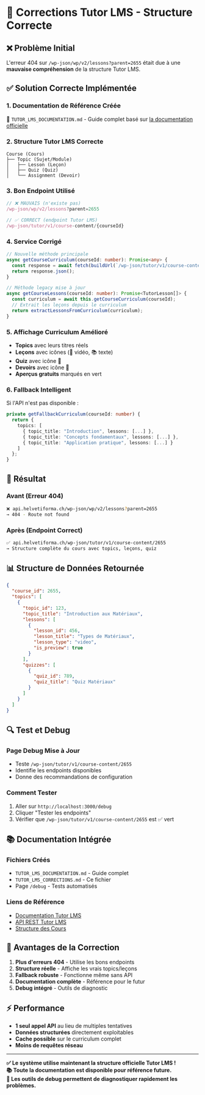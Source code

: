 # 🔧 Corrections Tutor LMS - Structure Correcte

## ❌ **Problème Initial**

L'erreur 404 sur `/wp-json/wp/v2/lessons?parent=2655` était due à une **mauvaise compréhension** de la structure Tutor LMS.

## ✅ **Solution Correcte Implémentée**

### **1. Documentation de Référence Créée**
📁 `TUTOR_LMS_DOCUMENTATION.md` - Guide complet basé sur [la documentation officielle](https://docs.themeum.com/tutor-lms/developer-documentation/)

### **2. Structure Tutor LMS Correcte**
```
Course (Cours)
├── Topic (Sujet/Module)
│   ├── Lesson (Leçon)
│   ├── Quiz (Quiz)
│   └── Assignment (Devoir)
```

### **3. Bon Endpoint Utilisé**
```javascript
// ❌ MAUVAIS (n'existe pas)
/wp-json/wp/v2/lessons?parent=2655

// ✅ CORRECT (endpoint Tutor LMS)
/wp-json/tutor/v1/course-content/{courseId}
```

### **4. Service Corrigé**
```typescript
// Nouvelle méthode principale
async getCourseCurriculum(courseId: number): Promise<any> {
  const response = await fetch(buildUrl(`/wp-json/tutor/v1/course-content/${courseId}`));
  return response.json();
}

// Méthode legacy mise à jour
async getCourseLessons(courseId: number): Promise<TutorLesson[]> {
  const curriculum = await this.getCourseCurriculum(courseId);
  // Extrait les leçons depuis le curriculum
  return extractLessonsFromCurriculum(curriculum);
}
```

### **5. Affichage Curriculum Amélioré**
- **Topics** avec leurs titres réels
- **Leçons** avec icônes (🎥 vidéo, 📚 texte)
- **Quiz** avec icône 🧩
- **Devoirs** avec icône 📝
- **Aperçus gratuits** marqués en vert

### **6. Fallback Intelligent**
Si l'API n'est pas disponible :
```typescript
private getFallbackCurriculum(courseId: number) {
  return {
    topics: [
      { topic_title: "Introduction", lessons: [...] },
      { topic_title: "Concepts fondamentaux", lessons: [...] },
      { topic_title: "Application pratique", lessons: [...] }
    ]
  };
}
```

## 🎯 **Résultat**

### **Avant (Erreur 404)**
```bash
❌ api.helvetiforma.ch/wp-json/wp/v2/lessons?parent=2655
→ 404 - Route not found
```

### **Après (Endpoint Correct)**
```bash
✅ api.helvetiforma.ch/wp-json/tutor/v1/course-content/2655
→ Structure complète du cours avec topics, leçons, quiz
```

## 📊 **Structure de Données Retournée**
```json
{
  "course_id": 2655,
  "topics": [
    {
      "topic_id": 123,
      "topic_title": "Introduction aux Matériaux",
      "lessons": [
        {
          "lesson_id": 456,
          "lesson_title": "Types de Matériaux",
          "lesson_type": "video",
          "is_preview": true
        }
      ],
      "quizzes": [
        {
          "quiz_id": 789,
          "quiz_title": "Quiz Matériaux"
        }
      ]
    }
  ]
}
```

## 🔍 **Test et Debug**

### **Page Debug Mise à Jour**
- Teste `/wp-json/tutor/v1/course-content/2655`
- Identifie les endpoints disponibles
- Donne des recommandations de configuration

### **Comment Tester**
1. Aller sur `http://localhost:3000/debug`
2. Cliquer "Tester les endpoints"
3. Vérifier que `/wp-json/tutor/v1/course-content/2655` est ✅ vert

## 📚 **Documentation Intégrée**

### **Fichiers Créés**
- `TUTOR_LMS_DOCUMENTATION.md` - Guide complet
- `TUTOR_LMS_CORRECTIONS.md` - Ce fichier
- Page `/debug` - Tests automatisés

### **Liens de Référence**
- [Documentation Tutor LMS](https://docs.themeum.com/tutor-lms/developer-documentation/)
- [API REST Tutor LMS](https://docs.themeum.com/tutor-lms/developer-documentation/rest-api-tutor-lms-free/)
- [Structure des Cours](https://docs.themeum.com/tutor-lms/course-builder/)

## 🚀 **Avantages de la Correction**

1. **Plus d'erreurs 404** - Utilise les bons endpoints
2. **Structure réelle** - Affiche les vrais topics/leçons
3. **Fallback robuste** - Fonctionne même sans API
4. **Documentation complète** - Référence pour le futur
5. **Debug intégré** - Outils de diagnostic

## ⚡ **Performance**

- **1 seul appel API** au lieu de multiples tentatives
- **Données structurées** directement exploitables
- **Cache possible** sur le curriculum complet
- **Moins de requêtes réseau**

---

**✅ Le système utilise maintenant la structure officielle Tutor LMS !**  
**📚 Toute la documentation est disponible pour référence future.**  
**🔧 Les outils de debug permettent de diagnostiquer rapidement les problèmes.**

